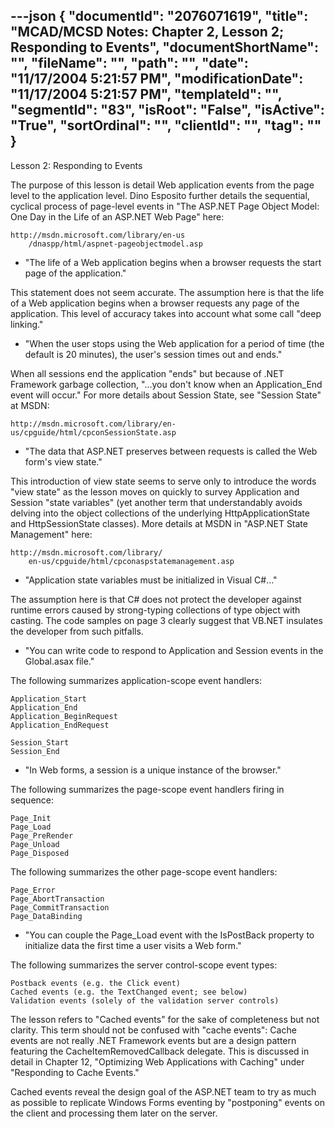 ---json
{
  "documentId": "2076071619",
  "title": "MCAD/MCSD Notes: Chapter 2, Lesson 2; Responding to Events",
  "documentShortName": "",
  "fileName": "",
  "path": "",
  "date": "11/17/2004 5:21:57 PM",
  "modificationDate": "11/17/2004 5:21:57 PM",
  "templateId": "",
  "segmentId": "83",
  "isRoot": "False",
  "isActive": "True",
  "sortOrdinal": "",
  "clientId": "",
  "tag": ""
}
---

Lesson 2: Responding to Events

The purpose of this lesson is detail Web application events from the page level to the application level. Dino Esposito further details the sequential, cyclical process of page-level events in &quot;The ASP.NET Page Object Model: One Day in the Life of an ASP.NET Web Page&quot; here:

    http://msdn.microsoft.com/library/en-us
        /dnaspp/html/aspnet-pageobjectmodel.asp

* &quot;The life of a Web application begins when a browser requests the start page of the application.&quot;

This statement does not seem accurate. The assumption here is that the life of a Web application begins when a browser requests any page of the application. This level of accuracy takes into account what some call &quot;deep linking.&quot;

* &quot;When the user stops using the Web application for a period of time (the default is 20 minutes), the user's session times out and ends.&quot;

When all sessions end the application &quot;ends&quot; but because of .NET Framework garbage collection, &quot;...you don't know when an Application_End event will occur.&quot; For more details about Session State, see &quot;Session State&quot; at MSDN:

    http://msdn.microsoft.com/library/en-us/cpguide/html/cpconSessionState.asp

* &quot;The data that ASP.NET preserves between requests is called the Web form's view state.&quot;

This introduction of view state seems to serve only to introduce the words &quot;view state&quot; as the lesson moves on quickly to survey Application and Session &quot;state variables&quot; (yet another term that understandably avoids delving into the object collections of the underlying HttpApplicationState and HttpSessionState classes). More details at MSDN in &quot;ASP.NET State Management&quot; here:

    http://msdn.microsoft.com/library/
        en-us/cpguide/html/cpconaspstatemanagement.asp

* &quot;Application state variables must be initialized in Visual C#...&quot;

The assumption here is that C# does not protect the developer against runtime errors caused by strong-typing collections of type object with casting. The code samples on page 3 clearly suggest that VB.NET insulates the developer from such pitfalls.

* &quot;You can write code to respond to Application and Session events in the Global.asax file.&quot;

The following summarizes application-scope event handlers:

    Application_Start
    Application_End
    Application_BeginRequest
    Application_EndRequest

    Session_Start
    Session_End

* &quot;In Web forms, a session is a unique instance of the browser.&quot;

The following summarizes the page-scope event handlers firing in sequence:

    Page_Init
    Page_Load
    Page_PreRender
    Page_Unload
    Page_Disposed

The following summarizes the other page-scope event handlers:

    Page_Error
    Page_AbortTransaction
    Page_CommitTransaction
    Page_DataBinding

* &quot;You can couple the Page_Load event with the IsPostBack property to initialize data the first time a user visits a Web form.&quot;

The following summarizes the server control-scope event types:

    Postback events (e.g. the Click event)
    Cached events (e.g. the TextChanged event; see below)
    Validation events (solely of the validation server controls)

The lesson refers to &quot;Cached events&quot; for the sake of completeness but not clarity. This term should not be confused with &quot;cache events&quot;: Cache events are not really .NET Framework events but are a design pattern featuring the CacheItemRemovedCallback delegate. This is discussed in detail in Chapter 12, &quot;Optimizing Web Applications with Caching&quot; under &quot;Responding to Cache Events.&quot;

Cached events reveal the design goal of the ASP.NET team to try as much as possible to replicate Windows Forms eventing by &quot;postponing&quot; events on the client and processing them later on the server.
